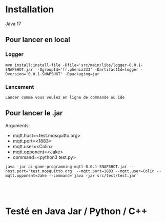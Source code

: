 # Installation

Java 17

## Pour lancer en local

### Logger

```
mvn install:install-file -Dfile='src/main/libs/logger-0.0.1-SNAPSHOT.jar' -DgroupId='fr.phenix333' -DartifactId=logger -Dversion='0.0.1-SNAPSHOT' -Dpackaging=jar
```

### Lancement

```
Lancer comme vous voulez en ligne de commande ou ide
```

## Pour lancer le .jar

Arguments:

- mqtt.host=<test.mosquitto.org>
- mqtt.port=<1883>
- mqtt.user=\<Colin>
- mqtt.opponent=\<Jake>
- command=\<python3 test.py>

```
java -jar ai-game-programming-mqtt-0.0.1-SNAPSHOT.jar --host.port='test.mosquitto.org' --mqtt.port=1883 --mqtt.user=Colin --mqtt.opponent=Jake --command='java -jar src/test/test.jar'
```

<br>
<br>

# Testé en Java Jar / Python / C++
